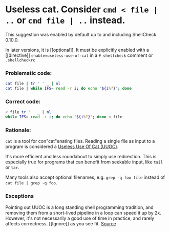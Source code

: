 # Useless cat. Consider `cmd < file | ..` or `cmd file | ..` instead.

This suggestion was enabled by default up to and including ShellCheck 0.10.0.

In later versions, it is [[optional]]. It must be explicitly enabled with a [[directive]] `enable=useless-use-of-cat` in a `# shellcheck` comment or `.shellcheckrc`

### Problematic code:

```sh
cat file | tr ' ' _ | nl
cat file | while IFS= read -r i; do echo "${i%?}"; done
```

### Correct code:

```sh
< file tr ' ' _ | nl  
while IFS= read -r i; do echo "${i%?}"; done < file
```

### Rationale:

`cat` is a tool for con"cat"enating files. Reading a single file as input to a program is considered a [Useless Use Of Cat (UUOC)](http://en.wikipedia.org/wiki/Cat_(Unix)#Useless_use_of_cat).

It's more efficient and less roundabout to simply use redirection. This is especially true for programs that can benefit from seekable input, like `tail` or `tar`.

Many tools also accept optional filenames, e.g. `grep -q foo file` instead of `cat file | grep -q foo`.

### Exceptions

Pointing out UUOC is a long standing shell programming tradition, and removing them from a short-lived pipeline in a loop can speed it up by 2x. However, it's not necessarily a good use of time in practice, and rarely affects correctness. [[Ignore]] as you see fit.
[Source](https://github.com/koalaman/shellcheck/wiki/SC2002)

